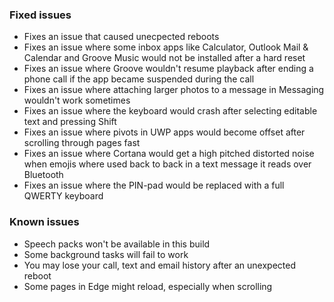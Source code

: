 ### Fixed issues
- Fixes an issue that caused unecpected reboots
- Fixes an issue where some inbox apps like Calculator, Outlook Mail & Calendar and Groove Music would not be installed after a hard reset
- Fixes an issue where Groove wouldn't resume playback after ending a phone call if the app became suspended during the call
- Fixes an issue where attaching larger photos to a message in Messaging wouldn't work sometimes
- Fixes an issue where the keyboard would crash after selecting editable text and pressing Shift
- Fixes an issue where pivots in UWP apps would become offset after scrolling through pages fast
- Fixes an issue where Cortana would get a high pitched distorted noise when emojis where used back to back in a text message it reads over Bluetooth
- Fixes an issue where the PIN-pad would be replaced with a full QWERTY keyboard

### Known issues
- Speech packs won't be available in this build
- Some background tasks will fail to work
- You may lose your call, text and email history after an unexpected reboot
- Some pages in Edge might reload, especially when scrolling